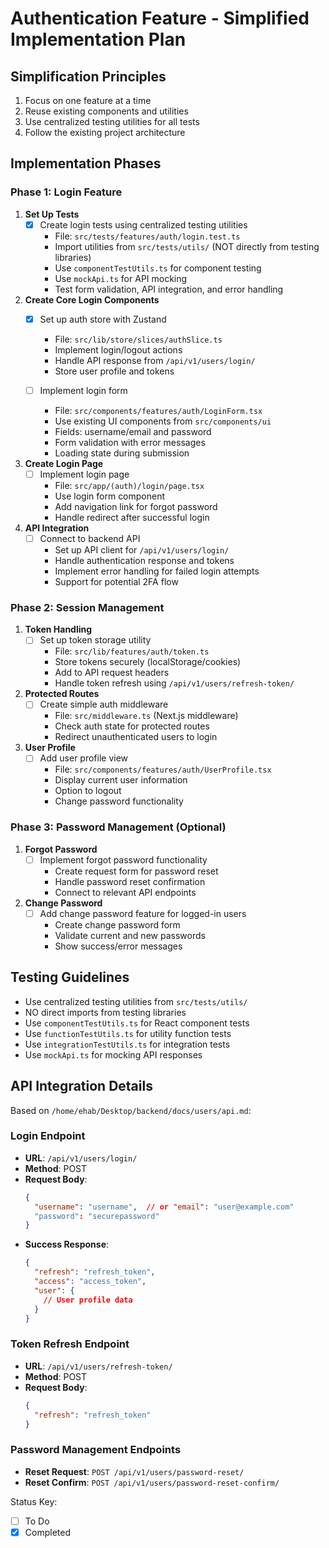 # Authentication Feature - Simplified Implementation Plan

## Simplification Principles
1. Focus on one feature at a time
2. Reuse existing components and utilities
3. Use centralized testing utilities for all tests
4. Follow the existing project architecture

## Implementation Phases

### Phase 1: Login Feature
1. **Set Up Tests**
   - [x] Create login tests using centralized testing utilities
     - File: `src/tests/features/auth/login.test.ts`
     - Import utilities from `src/tests/utils/` (NOT directly from testing libraries)
     - Use `componentTestUtils.ts` for component testing
     - Use `mockApi.ts` for API mocking
     - Test form validation, API integration, and error handling

2. **Create Core Login Components**
   - [x] Set up auth store with Zustand
     - File: `src/lib/store/slices/authSlice.ts`
     - Implement login/logout actions
     - Handle API response from `/api/v1/users/login/`
     - Store user profile and tokens
   
   - [ ] Implement login form
     - File: `src/components/features/auth/LoginForm.tsx`
     - Use existing UI components from `src/components/ui`
     - Fields: username/email and password
     - Form validation with error messages
     - Loading state during submission

3. **Create Login Page**
   - [ ] Implement login page
     - File: `src/app/(auth)/login/page.tsx`
     - Use login form component
     - Add navigation link for forgot password
     - Handle redirect after successful login

4. **API Integration**
   - [ ] Connect to backend API
     - Set up API client for `/api/v1/users/login/`
     - Handle authentication response and tokens
     - Implement error handling for failed login attempts
     - Support for potential 2FA flow

### Phase 2: Session Management
1. **Token Handling**
   - [ ] Set up token storage utility
     - File: `src/lib/features/auth/token.ts`
     - Store tokens securely (localStorage/cookies)
     - Add to API request headers
     - Handle token refresh using `/api/v1/users/refresh-token/`

2. **Protected Routes**
   - [ ] Create simple auth middleware
     - File: `src/middleware.ts` (Next.js middleware)
     - Check auth state for protected routes
     - Redirect unauthenticated users to login

3. **User Profile**
   - [ ] Add user profile view
     - File: `src/components/features/auth/UserProfile.tsx`
     - Display current user information
     - Option to logout
     - Change password functionality

### Phase 3: Password Management (Optional)
1. **Forgot Password**
   - [ ] Implement forgot password functionality
     - Create request form for password reset
     - Handle password reset confirmation
     - Connect to relevant API endpoints

2. **Change Password**
   - [ ] Add change password feature for logged-in users
     - Create change password form
     - Validate current and new passwords
     - Show success/error messages

## Testing Guidelines
- Use centralized testing utilities from `src/tests/utils/`
- NO direct imports from testing libraries
- Use `componentTestUtils.ts` for React component tests
- Use `functionTestUtils.ts` for utility function tests
- Use `integrationTestUtils.ts` for integration tests
- Use `mockApi.ts` for mocking API responses

## API Integration Details
Based on `/home/ehab/Desktop/backend/docs/users/api.md`:

### Login Endpoint
- **URL**: `/api/v1/users/login/`
- **Method**: POST
- **Request Body**:
  ```json
  {
    "username": "username",  // or "email": "user@example.com"
    "password": "securepassword"
  }
  ```
- **Success Response**:
  ```json
  {
    "refresh": "refresh_token",
    "access": "access_token",
    "user": {
      // User profile data
    }
  }
  ```

### Token Refresh Endpoint
- **URL**: `/api/v1/users/refresh-token/`
- **Method**: POST
- **Request Body**:
  ```json
  {
    "refresh": "refresh_token"
  }
  ```

### Password Management Endpoints
- **Reset Request**: `POST /api/v1/users/password-reset/`
- **Reset Confirm**: `POST /api/v1/users/password-reset-confirm/`

Status Key:
- [ ] To Do
- [x] Completed 